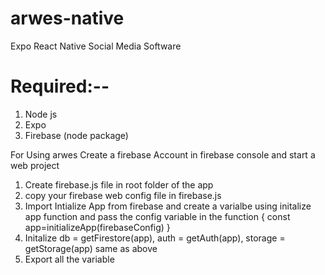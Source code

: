 # arwes-native
Expo React Native Social Media Software 

# Required:--
1. Node js 
2. Expo 
3. Firebase (node package)

For Using arwes Create a firebase Account in firebase console and start a web project

1. Create firebase.js file in root folder of the app 
2. copy your firebase web config file in firebase.js 
3. Import Intialize App from firebase and create a varialbe using initalize app function and pass the config variable in the function { const app=initializeApp(firebaseConfig) } 
4. Initalize  db = getFirestore(app), auth = getAuth(app), storage = getStorage(app) same as above
5. Export all the variable 
